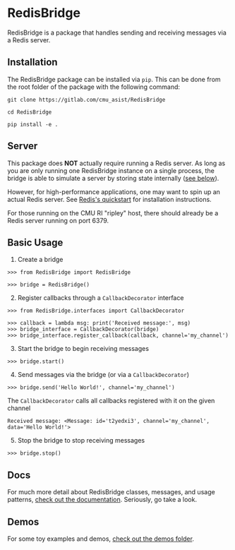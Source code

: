 
# RedisBridge

RedisBridge is a package that handles sending and receiving messages via a Redis server.

## Installation

The RedisBridge package can be installed via `pip`.  This can be done from the root folder of the package with the following command:

```git clone https://gitlab.com/cmu_asist/RedisBridge```

```cd RedisBridge```

```pip install -e .```

## Server

This package does **NOT** actually require running a Redis server. As long as you are only running one RedisBridge instance on a single process, the bridge is able to simulate a server by storing state internally ([see below](#basic-usage)).

However, for high-performance applications, one may want to spin up an actual Redis server. See [Redis's quickstart](https://redis.io/topics/quickstart) for installation instructions.

For those running on the CMU RI "ripley" host, there should already be a Redis server running on port 6379.

## Basic Usage

1) Create a bridge
```
>>> from RedisBridge import RedisBridge

>>> bridge = RedisBridge()
```

2) Register callbacks through a `CallbackDecorator` interface
```
>>> from RedisBridge.interfaces import CallbackDecorator

>>> callback = lambda msg: print('Received message:', msg)
>>> bridge_interface = CallbackDecorator(bridge)
>>> bridge_interface.register_callback(callback, channel='my_channel')
```

3) Start the bridge to begin receiving messages
```
>>> bridge.start()
```

4. Send messages via the bridge (or via a `CallbackDecorator`)
```
>>> bridge.send('Hello World!', channel='my_channel')
```

The `CallbackDecorator` calls all callbacks registered with it on the given channel
```
Received message: <Message: id='t2yedxi3', channel='my_channel', data='Hello World!'>
```

5. Stop the bridge to stop receiving messages

```
>>> bridge.stop()
```

## Docs

For much more detail about RedisBridge classes, messages, and usage patterns, [check out the documentation](./docs/). Seriously, go take a look.

## Demos

For some toy examples and demos, [check out the demos folder](./demos/).

